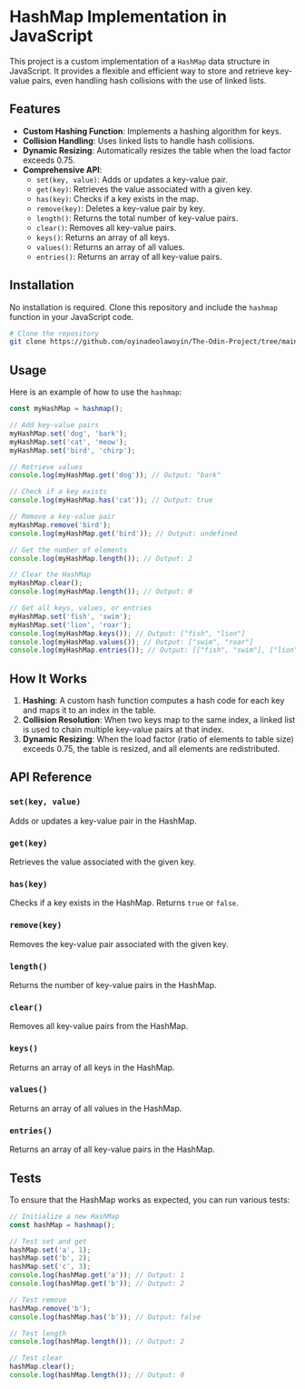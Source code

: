 # HashMap Implementation in JavaScript

This project is a custom implementation of a `HashMap` data structure in JavaScript. It provides a flexible and efficient way to store and retrieve key-value pairs, even handling hash collisions with the use of linked lists.

## Features

- **Custom Hashing Function**: Implements a hashing algorithm for keys.
- **Collision Handling**: Uses linked lists to handle hash collisions.
- **Dynamic Resizing**: Automatically resizes the table when the load factor exceeds 0.75.
- **Comprehensive API**:
  - `set(key, value)`: Adds or updates a key-value pair.
  - `get(key)`: Retrieves the value associated with a given key.
  - `has(key)`: Checks if a key exists in the map.
  - `remove(key)`: Deletes a key-value pair by key.
  - `length()`: Returns the total number of key-value pairs.
  - `clear()`: Removes all key-value pairs.
  - `keys()`: Returns an array of all keys.
  - `values()`: Returns an array of all values.
  - `entries()`: Returns an array of all key-value pairs.

## Installation

No installation is required. Clone this repository and include the `hashmap` function in your JavaScript code.

```bash
# Clone the repository
git clone https://github.com/oyinadeolawoyin/The-Odin-Project/tree/main/javascript/HashMap
```

## Usage

Here is an example of how to use the `hashmap`:

```javascript
const myHashMap = hashmap();

// Add key-value pairs
myHashMap.set('dog', 'bark');
myHashMap.set('cat', 'meow');
myHashMap.set('bird', 'chirp');

// Retrieve values
console.log(myHashMap.get('dog')); // Output: "bark"

// Check if a key exists
console.log(myHashMap.has('cat')); // Output: true

// Remove a key-value pair
myHashMap.remove('bird');
console.log(myHashMap.get('bird')); // Output: undefined

// Get the number of elements
console.log(myHashMap.length()); // Output: 2

// Clear the HashMap
myHashMap.clear();
console.log(myHashMap.length()); // Output: 0

// Get all keys, values, or entries
myHashMap.set('fish', 'swim');
myHashMap.set('lion', 'roar');
console.log(myHashMap.keys()); // Output: ["fish", "lion"]
console.log(myHashMap.values()); // Output: ["swim", "roar"]
console.log(myHashMap.entries()); // Output: [["fish", "swim"], ["lion", "roar"]]
```

## How It Works

1. **Hashing**: A custom hash function computes a hash code for each key and maps it to an index in the table.
2. **Collision Resolution**: When two keys map to the same index, a linked list is used to chain multiple key-value pairs at that index.
3. **Dynamic Resizing**: When the load factor (ratio of elements to table size) exceeds 0.75, the table is resized, and all elements are redistributed.

## API Reference

### `set(key, value)`
Adds or updates a key-value pair in the HashMap.

### `get(key)`
Retrieves the value associated with the given key.

### `has(key)`
Checks if a key exists in the HashMap. Returns `true` or `false`.

### `remove(key)`
Removes the key-value pair associated with the given key.

### `length()`
Returns the number of key-value pairs in the HashMap.

### `clear()`
Removes all key-value pairs from the HashMap.

### `keys()`
Returns an array of all keys in the HashMap.

### `values()`
Returns an array of all values in the HashMap.

### `entries()`
Returns an array of all key-value pairs in the HashMap.

## Tests

To ensure that the HashMap works as expected, you can run various tests:

```javascript
// Initialize a new HashMap
const hashMap = hashmap();

// Test set and get
hashMap.set('a', 1);
hashMap.set('b', 2);
hashMap.set('c', 3);
console.log(hashMap.get('a')); // Output: 1
console.log(hashMap.get('b')); // Output: 2

// Test remove
hashMap.remove('b');
console.log(hashMap.has('b')); // Output: false

// Test length
console.log(hashMap.length()); // Output: 2

// Test clear
hashMap.clear();
console.log(hashMap.length()); // Output: 0
```